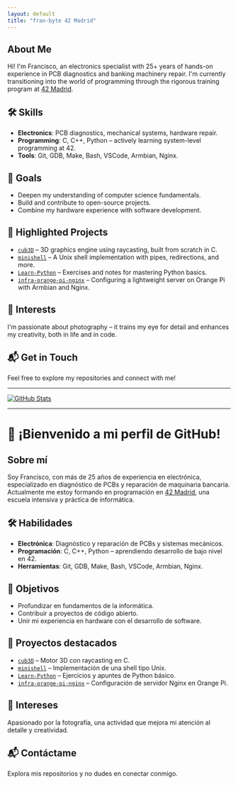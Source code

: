 ```yaml
---
layout: default
title: "fran-byte 42 Madrid"
---
```


## About Me
Hi! I'm Francisco, an electronics specialist with 25+ years of hands-on experience in PCB diagnostics and banking machinery repair. I'm currently transitioning into the world of programming through the rigorous training program at [42 Madrid](https://42madrid.com/).

## 🛠️ Skills
- **Electronics**: PCB diagnostics, mechanical systems, hardware repair.
- **Programming**: C, C++, Python – actively learning system-level programming at 42.
- **Tools**: Git, GDB, Make, Bash, VSCode, Armbian, Nginx.

## 🎯 Goals
- Deepen my understanding of computer science fundamentals.
- Build and contribute to open-source projects.
- Combine my hardware experience with software development.

## 🚀 Highlighted Projects
- [`cub3D`](#) – 3D graphics engine using raycasting, built from scratch in C.
- [`minishell`](https://github.com/fran-byte/42-minishell) – A Unix shell implementation with pipes, redirections, and more.
- [`Learn-Python`](https://github.com/fran-byte/learn-python-fundamentals) – Exercises and notes for mastering Python basics.
- [`infra-orange-pi-nginx`](#) – Configuring a lightweight server on Orange Pi with Armbian and Nginx.

## 📸 Interests
I'm passionate about photography – it trains my eye for detail and enhances my creativity, both in life and in code.

## 📬 Get in Touch
Feel free to explore my repositories and connect with me!

---

[![GitHub Stats](https://github-readme-stats.vercel.app/api?username=fran-byte&show_icons=true&theme=radical)](https://github.com/fran-byte)


---

# 👋 ¡Bienvenido a mi perfil de GitHub!

## Sobre mí
Soy Francisco, con más de 25 años de experiencia en electrónica, especializado en diagnóstico de PCBs y reparación de maquinaria bancaria. Actualmente me estoy formando en programación en [42 Madrid](https://42madrid.com/), una escuela intensiva y práctica de informática.

## 🛠️ Habilidades
- **Electrónica**: Diagnóstico y reparación de PCBs y sistemas mecánicos.
- **Programación**: C, C++, Python – aprendiendo desarrollo de bajo nivel en 42.
- **Herramientas**: Git, GDB, Make, Bash, VSCode, Armbian, Nginx.

## 🎯 Objetivos
- Profundizar en fundamentos de la informática.
- Contribuir a proyectos de código abierto.
- Unir mi experiencia en hardware con el desarrollo de software.

## 🚀 Proyectos destacados
- [`cub3D`](#) – Motor 3D con raycasting en C.
- [`minishell`](https://github.com/fran-byte/42-minishell) – Implementación de una shell tipo Unix.
- [`Learn-Python`](https://github.com/fran-byte/learn-python-fundamentals) – Ejercicios y apuntes de Python básico.
- [`infra-orange-pi-nginx`](#) – Configuración de servidor Nginx en Orange Pi.

## 📸 Intereses
Apasionado por la fotografía, una actividad que mejora mi atención al detalle y creatividad.

## 📬 Contáctame
Explora mis repositorios y no dudes en conectar conmigo.
